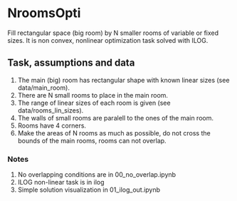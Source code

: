 # NroomsOpti
Fill rectangular space (big room) by N smaller rooms of variable or fixed sizes.
It is non convex, nonlinear optimization task solved with ILOG. 

## Task, assumptions and data

1. The main (big) room has rectangular shape with known linear sizes (see data/main_room).
2. There are N small rooms to place in the main room.
3. The range of linear sizes of each room is given (see data/rooms_lin_sizes).
4. The walls of small rooms are paralell to the ones of the main room.
5. Rooms have 4 corners.
6. Make the areas of N rooms as much as possible, do not cross the bounds of the main rooms, rooms can not overlap.

### Notes

1. No overlapping conditions are in 00_no_overlap.ipynb
2. ILOG non-linear task is in ilog
3. Simple solution visualization in 01_ilog_out.ipynb
